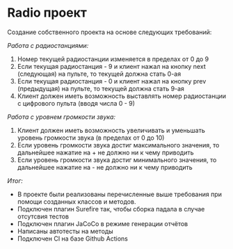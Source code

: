 # Radio проект

Создание собственного проекта на основе следующих требований:

*Работа с радиостанциями:*
1.	Номер текущей радиостанции изменяется в пределах от 0 до 9
1.	Если текущая радиостанция - 9 и клиент нажал на кнопку next (следующая) на пульте, то текущей должна стать 0-ая
1.	Если текущая радиостанция - 0 и клиент нажал на кнопку prev (предыдущая) на пульте, то текущей должна стать 9-ая
1.	Клиент должен иметь возможность выставлять номер радиостанции с цифрового пульта (вводя числа 0 - 9)

*Работа с уровнем громкости звука:*
1.	Клиент должен иметь возможность увеличивать и уменьшать уровень громкости звука (в пределах от 0 до 10)
1.	Если уровень громкости звука достиг максимального значения, то дальнейшее нажатие на + не должно ни к чему приводить
1.	Если уровень громкости звука достиг минимального значения, то дальнейшее нажатие на - не должно ни к чему приводить

*Итог:*

* В проекте были реализованы перечисленные выше требования при помощи созданных классов и методов.
* Подключен плагин Surefire так, чтобы сборка падала в случае отсутсвия тестов
* Подключен плагин JaCoCo в режиме генерации отчётов
* Написаны автотесты на методы
* Подключен CI на базе Github Actions
